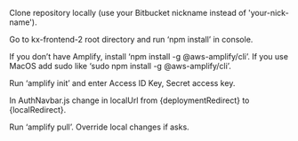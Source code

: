 Clone repository locally (use your Bitbucket nickname instead of 'your-nick-name').

Go to kx-frontend-2 root directory and run ‘npm install’ in console.

If you don’t have Amplify, install ‘npm install -g @aws-amplify/cli’. If you use MacOS add sudo like ‘sudo npm install -g @aws-amplify/cli’.

Run ‘amplify init’ and enter Access ID Key, Secret access key.

In AuthNavbar.js change in localUrl from {deploymentRedirect} to {localRedirect}.

Run ‘amplify pull’. Override local changes if asks.
